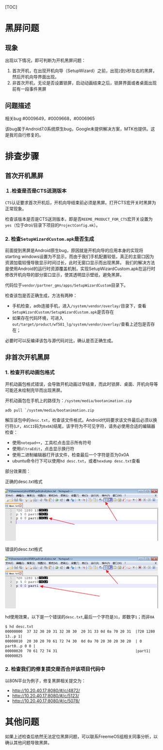 [TOC]

# 黑屏问题

## 现象

出现以下情况，即可判断为开机黑屏问题：

1. 首次开机，在出现开机向导（SetupWizard）之前，出现`2`到`5`秒左右的黑屏，然后开机向导界面出现。
2. 非首次开机，无论是否设置锁屏，启动动画结束之后，锁屏界面或者桌面出现前有一段事件黑屏

## 问题描述

相关bug #0009649，#0009668，#0006965

该bug属于Android7.0系统原生bug，Google未提供解决方案，MTK也提供。这是我司自行修复的。

# 排查步骤

## 首次开机黑屏

### １.检查是否是CTS送测版本

`CTS`认证要求首次开机后，开机向导结束前必须是黑屏。打开CTS宏开关时黑屏为正常现象。

检查该版本是否是CTS送测版本，即是否`REEME_PRODUCT_FOR_CTS`宏开关设置为`yes`（位于droi/目录下项目的`ProjectConfig.mk`）。

### 2. 检查`SetupWizardCustom.apk`是否生成

前面提到黑屏是Android原生bug，原因就是开机向导的应用本身的实现将starting windows设置为不显示，而由于我们手机配置较低，真正的主窗口因为资源加载较慢导致显示时间过长，此时无窗口显示而出现黑屏。
我们的解决方法是使用Android的运行时资源覆盖机制，实现SetupWizardCustom.apk在运行时修改开机向导的部分窗口显示，使其透明显示壁纸，避免黑屏。

代码位于`vendor/partner_gms/apps/SetupWizardCustom`目录下。

检查该包是否正确生成，方法有两种：

- 手机检查，adb连接手机，进入`/system/vendor/overlay/`目录下，查看`SetupWizardCustom/SetupWizardCustom.apk`是否存在
- 如果存在代码环境，可进入`out/target/product/wf581_lg/system/vendor/overlay/`查看上述包是否存在；

必要时可以反编译该包与源代码对比，确认是否正确生成。

## 非首次开机黑屏

### 1. 检查开机动画包格式

开机动画包格式错误，会导致开机动画过早结束，而此时锁屏、桌面、开机向导等可能还未绘制完毕而出现黑屏。

开机动画包在手机上的路径为：`/system/media/bootanimation.zip`

```
adb pull `/system/media/bootanimation.zip
```

解压该包中的`desc.txt`，检查该文件格式。Android代码要求该文件最后必须以换行符(`LF`，`ASCII`码为`0x0A`)结尾，该字符为不可见字符，请务必使用合适的编辑器检查：

- 使用`notepad++`，工具栏点击显示所有符号
- 使用`UltraEdit`，点击显示换行符
- 使用二进制编辑器打开该文件，检查最后一个字符是否为0x0A
- ubuntu命令行下可以使用`hd desc.txt`，或者`hexdump desc.txt`查看

部分效果图：

正确的desc.txt格式

![desc_good](desc_good.png)

错误的desc.txt格式

![desc_bad](desc_bad.png)

hd使用效果，以下是一个错误的`desc.txt`,最后一个字符是`31`，即数字`1`；而非`0A`

```
$ hd desc.txt
00000000  37 32 30 20 31 32 38 30  20 31 33 0d 0a 70 20 31  |720 1280 13..p 1|
00000010  20 30 20 70 61 72 74 30  0d 0a 70 20 30 20 30 20  | 0 part0..p 0 0 |
00000020  70 61 72 74 31                                    |part1|
00000025
```


### 2. 检查我们的修复提交是否合并该项目代码中

以80N平台为例子，修复黑屏相关提交为：

- http://10.20.40.17:8080/#/c/4872/
- http://10.20.40.17:8080/#/c/5123/
- http://10.20.40.17:8080/#/c/5078/

# 其他问题

如果上述检查后依然无法定位黑屏问题，可以联系FreemeOS组相关同事分析，以确认其他问题导致黑屏。